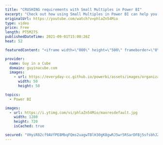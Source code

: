 ```yaml
---
title: "CRUSHING requirements with Small Multiples in Power BI"
excerpt: "Check out how using Small Multiples in Power BI can help you CRUSH requirements and satisfy business requests to make amazing reports! Patrick also has a neat trick for you.  Documentation: https://docs.microsoft.com/power-bi/visuals/power-bi-visualization-small-multiples  📢 Become a member: https://guyinacu.be/membership"
originalUrl: https://youtube.com/watch?v=phlaZn54Mio
type: video
price: Free
length: PT5M27S
publishedDateTime: 2021-09-01T15:00:26Z
heat: 52

featuredContent: "<iframe width=\"800\" height=\"500\" frameborder=\"0\" src=\"https://www.youtube.com/embed/phlaZn54Mio\" allow=\"accelerometer; autoplay; encrypted-media; gyroscope; picture-in-picture\" allowfullscreen></iframe>"

provider:
  name: Guy in a Cube
  domain: guyinacube.com
  images:
    - url: https://everyday-cc.github.io/powerbi/assets/images/organizations/guyinacube.com-50x50.jpg
      width: 50
      height: 50

topics:
  - Power BI

images:
  - url: https://i.ytimg.com/vi/phlaZn54Mio/maxresdefault.jpg
    width: 1280
    height: 720
    isCached: true

secured: "VHyiR82cf9AVfPE8MbqFQms2uagwTBlH30gK8gwRJ5wr5RSarDFBj5sfsbhJZ2/qSthfTJvnw/APOYROz3tElvNII4zTOQnY40zj+myBucnXIVrTwWrad8zPk3JI6NP/uK51Uj5e1SHrlXdbwDIeGDeikPWMHuCghj/RrDmJtCAMnkCWxAL+2au1f/mJ+Pak/qzeniy3tcmBCGp5RquU4WxlUWE3MoB+xbs9XFfbW7dTFm/4lRWCrPpjKywp1GhwiNRHWLV8Z0YgSK9N0NeQAWBxAyg+ODJfPB7cICcAKJvpNmnlPiTU+domo825BLjzpiPlS9ufX1xKiQsN1RvlOAI/MdqbKujACBGriKM1cQdiFbdjWnB248SReUAOpKhJkUaSVmAVxDVoHD0+9OS+7etv15etXABXvA2bq+t9mZs=;MP97EZVMUVwB0cYW9seYkA=="
---
```


